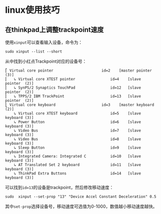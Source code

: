 # linux使用技巧
## 在thinkpad上调整trackpoint速度
使用`xinput`可以查看输入设备，命令为：
```
sudo xinput --list --short
```
从中找到小红点Trackpoint对应的设备号：
```
⎡ Virtual core pointer                    	id=2	[master pointer  (3)]
⎜   ↳ Virtual core XTEST pointer              	id=4	[slave  pointer  (2)]
⎜   ↳ SynPS/2 Synaptics TouchPad              	id=12	[slave  pointer  (2)]
⎜   ↳ TPPS/2 IBM TrackPoint                   	id=13	[slave  pointer  (2)]
⎣ Virtual core keyboard                   	id=3	[master keyboard (2)]
    ↳ Virtual core XTEST keyboard             	id=5	[slave  keyboard (3)]
    ↳ Power Button                            	id=6	[slave  keyboard (3)]
    ↳ Video Bus                               	id=7	[slave  keyboard (3)]
    ↳ Video Bus                               	id=8	[slave  keyboard (3)]
    ↳ Sleep Button                            	id=9	[slave  keyboard (3)]
    ↳ Integrated Camera: Integrated C         	id=10	[slave  keyboard (3)]
    ↳ AT Translated Set 2 keyboard            	id=11	[slave  keyboard (3)]
    ↳ ThinkPad Extra Buttons                  	id=14	[slave  keyboard (3)]
```
可以找到`id=13`的设备是trackpoint，然后修改移动速度：
```
sudo  xinput --set-prop "13" "Device Accel Constant Deceleration" 0.5
```
其中`set-prop`选择设备号，移动速度可选值为0-1000，数值越小移动速度越快。
